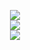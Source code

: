 <div align="center">

![](https://github-readme-stats.vercel.app/api?username=jarthurdev&theme=dracula&hide_border=false&include_all_commits=true&count_private=true)<br/>
![](https://github-readme-streak-stats.herokuapp.com/?user=jarthurdev&theme=dracula&hide_border=false)<br/>
![](https://github-readme-stats.vercel.app/api/top-langs/?username=jarthurdev&theme=dracula&hide_border=false&include_all_commits=true&count_private=true&layout=compact)
	
</a>
</div>
